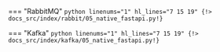 === "RabbitMQ"
    ```python linenums="1" hl_lines="7 15 19"
    {!> docs_src/index/rabbit/05_native_fastapi.py!}
    ```

=== "Kafka"
    ```python linenums="1" hl_lines="7 15 19"
    {!> docs_src/index/kafka/05_native_fastapi.py!}
    ```